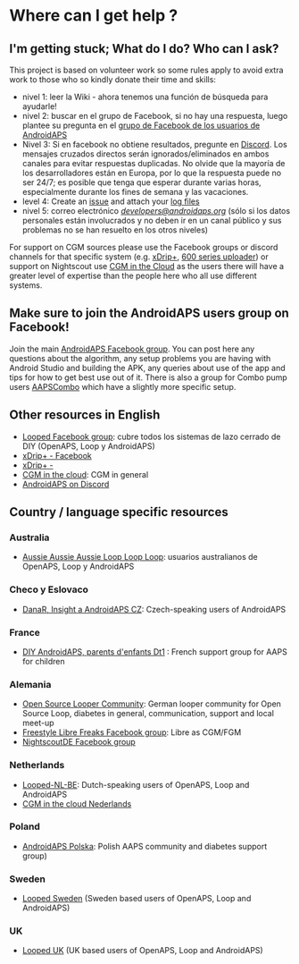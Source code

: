 # Where can I get help ?

## I'm getting stuck; What do I do? Who can I ask?

This project is based on volunteer work so some rules apply to avoid extra work to those who so kindly donate their time and skills:

* nivel 1: leer la Wiki - ahora tenemos una función de búsqueda para ayudarle!
* nivel 2: buscar en el grupo de Facebook, si no hay una respuesta, luego plantee su pregunta en el [grupo de Facebook de los usuarios de AndroidAPS](https://www.facebook.com/groups/1900195340201874/)
* Nivel 3: Si en facebook no obtiene resultados, pregunte en [Discord](https://discord.gg/4fQUWHZ4Mw). Los mensajes cruzados directos serán ignorados/eliminados en ambos canales para evitar respuestas duplicadas. No olvide que la mayoría de los desarrolladores están en Europa, por lo que la respuesta puede no ser 24/7; es posible que tenga que esperar durante varias horas, especialmente durante los fines de semana y las vacaciones.
* level 4: Create an [issue](https://github.com/nightscout/AndroidAPS/issues) and attach your [log files](../GettingHelp/AccessingLogFiles.md)
* nivel 5: correo electrónico *developers@androidaps.org* (sólo si los datos personales están involucrados y no deben ir en un canal público y sus problemas no se han resuelto en los otros niveles)

For support on CGM sources please use the Facebook groups or discord channels for that specific system (e.g. [xDrip+](https://www.facebook.com/groups/xDripG5/), [600 series uploader](https://www.facebook.com/groups/NightscoutForMedtronic/)) or support on Nightscout use [CGM in the Cloud](https://www.facebook.com/groups/cgminthecloud/) as the users there will have a greater level of expertise than the people here who all use different systems.

## Make sure to join the AndroidAPS users group on Facebook!

Join the main [AndroidAPS Facebook group](https://www.facebook.com/groups/1900195340201874/). You can post here any questions about the algorithm, any setup problems you are having with Android Studio and building the APK, any queries about use of the app and tips for how to get best use out of it. There is also a group for Combo pump users [AAPSCombo](https://www.facebook.com/groups/127507891261169/) which have a slightly more specific setup.

## Other resources in English

* [Looped Facebook group](https://www.facebook.com/groups/TheLoopedGroup): cubre todos los sistemas de lazo cerrado de DIY (OpenAPS, Loop y AndroidAPS)
* [xDrip+ - Facebook](https://www.facebook.com/groups/xDripG5/)
* [xDrip+ - ](https://xdrip.readthedocs.io/en/latest/)
* [CGM in the cloud](https://www.facebook.com/groups/cgminthecloud/): CGM in general
* [AndroidAPS on Discord](https://discord.gg/4fQUWHZ4Mw)

## Country / language specific resources

### Australia

* [Aussie Aussie Aussie Loop Loop Loop](https://www.facebook.com/groups/AussieLooping/): usuarios australianos de OpenAPS, Loop y AndroidAPS

### Checo y Eslovaco

* [DanaR, Insight a AndroidAPS CZ](https://www.facebook.com/groups/AndroidAPSCZ/): Czech-speaking users of AndroidAPS

### France

* [DIY AndroidAPS, parents d'enfants Dt1](https://www.facebook.com/groups/262497886779069) : French support group for AAPS for children

### Alemania

* [Open Source Looper Community](https://de.loopercommunity.org/): German looper community for Open Source Loop, diabetes in general, communication, support and local meet-up
* [Freestyle Libre Freaks Facebook group](https://www.facebook.com/groups/FreestyleLibreFreaks/): Libre as CGM/FGM
* [NightscoutDE Facebook group](https://www.facebook.com/groups/nightscoutDE/)

### Netherlands

* [Looped-NL-BE](https://www.facebook.com/groups/117102135652893): Dutch-speaking users of OpenAPS, Loop and AndroidAPS
* [CGM in the cloud Nederlands](https://www.facebook.com/groups/1764754560436596)

### Poland

* [AndroidAPS Polska](https://www.facebook.com/groups/aapspl): Polish AAPS community and diabetes support group)

### Sweden

* [Looped Sweden](https://www.facebook.com/groups/661514380864081/) (Sweden based users of OpenAPS, Loop and AndroidAPS)

### UK

* [Looped UK](https://www.facebook.com/groups/LoopedUK/) (UK based users of OpenAPS, Loop and AndroidAPS)